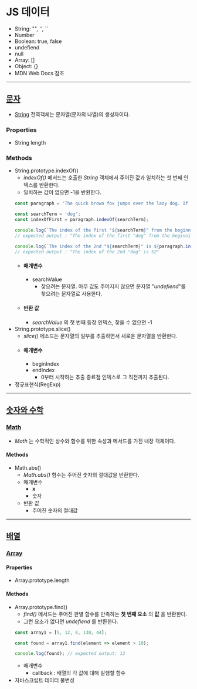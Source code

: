 # JS 데이터
- String: "", '', ``
- Number
- Boolean: true, false
- undefiend
- null
- Array: []
- Object: {}
- MDN Web Docs 참조

----
## [문자](https://github.com/dudcks5477/Front_end/tree/master/JS/js_level_up/js_data/js/ex1.js)
- [String](https://developer.mozilla.org/ko/docs/Web/JavaScript/Reference/Global_Objects/String) 전역객체는 문자열(문자의 나열)의 생성자이다.
### Properties
  - String length
### Methods
  - String.prototype.indexOf()
    - _indexOf()_ 메서드는 호출한 _String_ 객체에서 주어진 값과 일치하는 첫 번째 인덱스를 반환한다.
    - 일치하는 값이 없으면 -1을 반환한다.
    ```js
    const paragraph = 'The quick brown fox jumps over the lazy dog. If the dog barked, was it really lazy?';

    const searchTerm = 'dog';
    const indexOfFirst = paragraph.indexOf(searchTerm);

    console.log(`The index of the first "${searchTerm}" from the beginning is ${indexOfFirst}`);
    // expected output : "The index of the first "dog" from the beginning is 40"

    console.log(`The index of the 2nd "${searchTerm}" is ${paragraph.indexOf(searchTerm, indexOfFirst + 1))}`);
    // expected output : "The index of the 2nd "dog" is 52"
    ```
    - #### 매개변수
      - searchValue
        - 찾으려는 문자열. 아무 값도 주어지지 않으면 문자열 "_undefiend_"를 찾으려는 문자열로 사용한다.
    - #### 반환 값
      - _searchValue_ 의 첫 번째 등장 인덱스, 찾을 수 없으면 -1
  - String.prototype.slice()
    - _slice()_ 메소드는 문자열의 일부를 추출하면서 새로운 문자열을 반환한다.
    - #### 매개변수
      - beginIndex
      - endIndex
        - 0부터 시작하는 추출 종료점 인덱스로 그 직전까지 추출된다.
  - 정규표현식(RegExp)

----
## [숫자와 수학](https://github.com/dudcks5477/Front_end/tree/master/JS/js_level_up/js_data/js/ex2.js)
### [Math](https://developer.mozilla.org/ko/docs/Web/JavaScript/Reference/Global_Objects/Math)
  -  _Math_ 는 수학적인 상수와 함수를 위한 속성과 메서드를 가진 내장 객체이다.
#### Methods
  - Math.abs()
    - _Math.abs()_ 함수는 주어진 숫자의 절대값을 반환한다.
    - 매개변수
      - **x**
      - 숫자
    - 반환 값
      - 주어진 숫자의 절대값

----
## [배열](https://github.com/dudcks5477/Front_end/tree/master/JS/js_level_up/js_data/js/ex3.js)
### [Array](https://developer.mozilla.org/ko/docs/Web/JavaScript/Reference/Global_Objects/Array)
#### Properties
  - Array.prototype.length
#### Methods
  - Array.prototype.find()
    - _find()_ 메서드는 주어진 판별 함수를 만족하는 **첫 번째 요소** 의 **값** 을 반환한다.
    - 그런 요소가 없다면 _undefiend_ 를 반환한다.
    ```js
    const array1 = [5, 12, 8, 130, 44];

    const found = array1.find(element => element > 10);

    console.log(found); // expected output: 12
    ```
    - 매개변수
      -  callback : 배열의 각 값에 대해 실행할 함수
  - 자바스크립트 데이터 불변성
